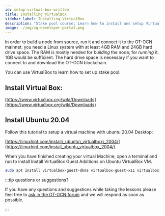```yaml
---
id: setup-virtual-box-written
title: Installing VirtualBox
sidebar_label: Installing VirtualBox
description: "Stake pool course: Learn how to install and setup VirtualBox."
image: ./img/og-developer-portal.png
---
```


In order to build a node from source, run it and connect it to the OT-OCN mainnet, you need a Linux system with at least 4GB RAM and 24GB hard drive space. The RAM is mostly needed for _building_ the node; for _running_ it, 1GB would be sufficient. The hard drive space is necessary if you want to connect to and download the OT-OCN blockchain.

You can use VirtualBox to learn how to set up stake pool.

## Install Virtual Box:

[https://www.virtualbox.org/wiki/Downloads](https://www.virtualbox.org/wiki/Downloads)

## Install Ubuntu 20.04

Follow this tutorial to setup a virtual machine with ubuntu 20.04 Desktop:

[https://linuxhint.com/install\_ubuntu\_virtualbox\_2004/](https://linuxhint.com/install_ubuntu_virtualbox_2004/)

When you have finished creating your virtual Machine, open a terminal and run to install Install VirtualBox Guest Additions on Ubuntu VirtualBox VM.


```sh
sudo apt install virtualbox-guest-dkms virtualbox-guest-x11 virtualbox-guest-utils
```


:::tip questions or suggestions?

If you have any questions and suggestions while taking the lessons please feel free to [ask in the OT-OCN forum](https://forum.otocn.org/c/staking-delegation/setup-a-stake-pool/158) and we will respond as soon as possible.

:::
